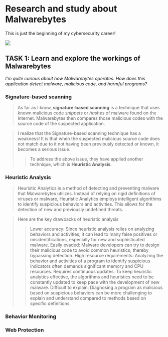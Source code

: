<h1>Research and study about Malwarebytes</h1>

This is just the beginning of my cybersecurity career!

<img src="https://content.invisioncic.com/Mmalware/monthly_2017_02/hero_logo.png.ce017c551dfbebe78e51737cc07d50a2.png">



<h2>TASK 1: Learn and explore the workings of Malwarebytes</h2>

*I'm quite curious about how Malwarebytes operates. How does this application detect malware, malicious code, and harmful programs?*

<h3>Signature-based scanning</h3>

> As far as I know, **signature-based scanning** is a technique that uses known malicious code *snippets* or *hashes* of malware found on the Internet. Malwarebytes then compares those malicious codes with the source code of the suspected application.

> I realize that the Signature-based scanning technique has a weakness! It is that when the suspected malicious source code does not match due to it not having been previously detected or known, it becomes a serious issue.
>> To address the above issue, they have applied another technique, which is **Heuristic Analysis**.
<h3>Heuristic Analysis</h3>

> Heuristic Analytics is a method of detecting and preventing malware that Malwarebytes utilizes. Instead of relying on rigid definitions of viruses or malware, Heuristic Analytics employs intelligent algorithms to identify suspicious behaviors and activities. This allows for the detection of new and previously undefined threats.

> Here are the key drawbacks of heuristic analysis
>> Lower accuracy: Since heuristic analysis relies on analyzing behaviors and activities, it can lead to many false positives or misidentifications, especially for new and sophisticated malware.
>> Easily evaded: Malware developers can try to design their malicious code to avoid common heuristics, thereby bypassing detection.
>> High resource requirements: Analyzing the behavior and activities of a program to identify suspicious indicators often demands significant memory and CPU resources.
>> Requires continuous updates: To keep heuristic analytics effective, the algorithms and heuristics need to be constantly updated to keep pace with the development of new malware.
>> Difficult to explain: Diagnosing a program as malicious based on suspicious behaviors can be more challenging to explain and understand compared to methods based on specific definitions.
 
<h3>Behavior Monitoring</h3>

<h3>Web Protection</h3>

 
